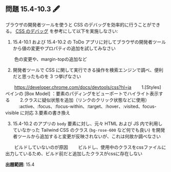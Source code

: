 ## 問題 15.4-10.3 🖋️

ブラウザの開発者ツールを使うと CSS のデバッグを効率的に行うことができる。
[CSS のデバッグ](https://developer.mozilla.org/ja/docs/Learn/CSS/Building_blocks/Debugging_CSS) を参考にして以下を実施しなさい:

1. 15.4-10.1 および 15.4-10.2 の ToDo アプリに対してブラウザの開発者ツールから値の変更やプロパティの追加を試してみなさい

　　色の変更や、margin-topの追加など

2. 開発者ツールで CSS に関して実行できる操作を検索エンジンで調べ、便利だと思ったものを 3 つ挙げなさい

　　https://developer.chrome.com/docs/devtools/css?hl=ja
　　1.[Styles] ペインの [Box Model] ：要素のパディングをビューポートでハイライト表示する
　　2.クラスに疑似状態を追加（リンクのクリック状態などに使用）
　　　:active、:focus、:focus-within、:target、:hover、:visited、focus-visible に対応
    3.要素の書き換え

3. 15.4-10.2 のアプリの `body` 要素に対し、元々 HTML および JS 内で利用していなかった Tailwind CSS のクラス (`bg-rose-600` など何でも良い) を開発者ツールから追加すると変更が反映されないが、これは何故か調べなさい

　　ビルドしていないのが原因
　　ビルドし、使用中のクラスをcssファイルに出力しているため、ビルド前だと追加したクラスがcssに存在しない

**出題範囲**: 15.4